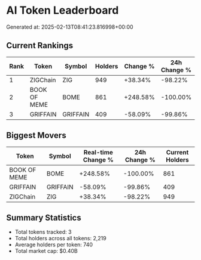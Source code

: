 # AI Token Leaderboard
Generated at: 2025-02-13T08:41:23.816998+00:00

## Current Rankings

| Rank | Token | Symbol | Holders | Change % | 24h Change % | Market Cap |
|------|-------|--------|---------|----------|--------------|------------|
| 1 | ZIGChain | ZIG | 949 | +38.34% | -98.22% | $128.6M |
| 2 | BOOK OF MEME | BOME | 861 | +248.58% | -100.00% | $136.9M |
| 3 | GRIFFAIN | GRIFFAIN | 409 | -58.09% | -99.86% | $136.9M |

## Biggest Movers

| Token | Symbol | Real-time Change % | 24h Change % | Current Holders |
|-------|--------|-------------------|--------------|----------------|
| BOOK OF MEME | BOME | +248.58% | -100.00% | 861 |
| GRIFFAIN | GRIFFAIN | -58.09% | -99.86% | 409 |
| ZIGChain | ZIG | +38.34% | -98.22% | 949 |

## Summary Statistics

- Total tokens tracked: 3
- Total holders across all tokens: 2,219
- Average holders per token: 740
- Total market cap: $0.40B
